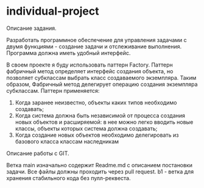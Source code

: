 # individual-project
Описание задания.

Разработать программное обеспечение для управления задачами с двумя функциями - создание задачи и отслеживание выполнения. 
Программа должна иметь удобный интерфейс.

В своем проекте я буду использовать паттерн Factory. Паттерн фабричный метод определяет интерфейс создания объекта, но позволяет субклассам выбрать класс создаваемого экземпляра. Таким образом, Фабричный метод делегирует операцию создания экземпляра субклассам. 
Паттерн применяется:
1) Когда заранее неизвестно, объекты каких типов необходимо создавать;
2) Когда система должна быть независимой от процесса создания новых объектов и расширяемой: в нее можно легко вводить новые классы, объекты которых система должна создавать;
3) Когда создание новых объектов необходимо делегировать из базового класса классам наследникам

Описание работы с GIT.

Ветка main изначально содержит Readme.md с описанием постановки задачи. 
Все файлы должны проходить через pull request. 
b1 - ветка для хранения стабильного кода без пулл-реквеста.

